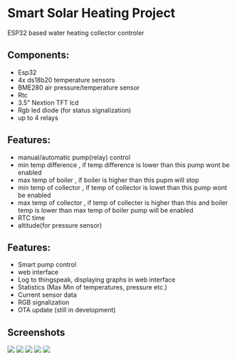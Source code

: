 # Smart Solar Heating Project
ESP32 based water heating collector controler 

## Components:
- Esp32
- 4x ds18b20 temperature sensors
- BME280 air pressure/temperature sensor
- Rtc
- 3.5" Nextion TFT lcd
- Rgb led diode (for status signalization)
- up to 4 relays

## Features:
- manual/automatic pump(relay) control
- min temp difference , if temp difference is lower than this pump wont be enabled
- max temp of boiler , if boiler is higher than this pupm will stop
- min temp of collector , if temp of collector is lowet than this pump wont be enabled
- max temp of collector , if temp of collecter is higher than this and boiler temp is lower than max temp of boiler pump will be enabled
- RTC time
- altitude(for pressure sensor)

## Features:
- Smart pump control
- web interface
- Log to thingspeak, displaying graphs in web interface
- Statistics (Max Min of temperatures, pressure etc.)
- Current sensor data
- RGB signalization
- OTA update (still in development)

## Screenshots
![](https://user-images.githubusercontent.com/3913450/71542633-104ce080-2969-11ea-93a7-17aaf85d9cbf.png)
![](https://user-images.githubusercontent.com/3913450/71542659-4b4f1400-2969-11ea-8a8b-db3a1dcec208.png)
![](https://user-images.githubusercontent.com/3913450/71542660-573ad600-2969-11ea-952a-ca91952b709f.png)
![](https://user-images.githubusercontent.com/3913450/71542663-64f05b80-2969-11ea-99f5-49d91ee6da32.png)
![](https://user-images.githubusercontent.com/3913450/71542667-6a4da600-2969-11ea-888b-ec4e1065db8b.png)

